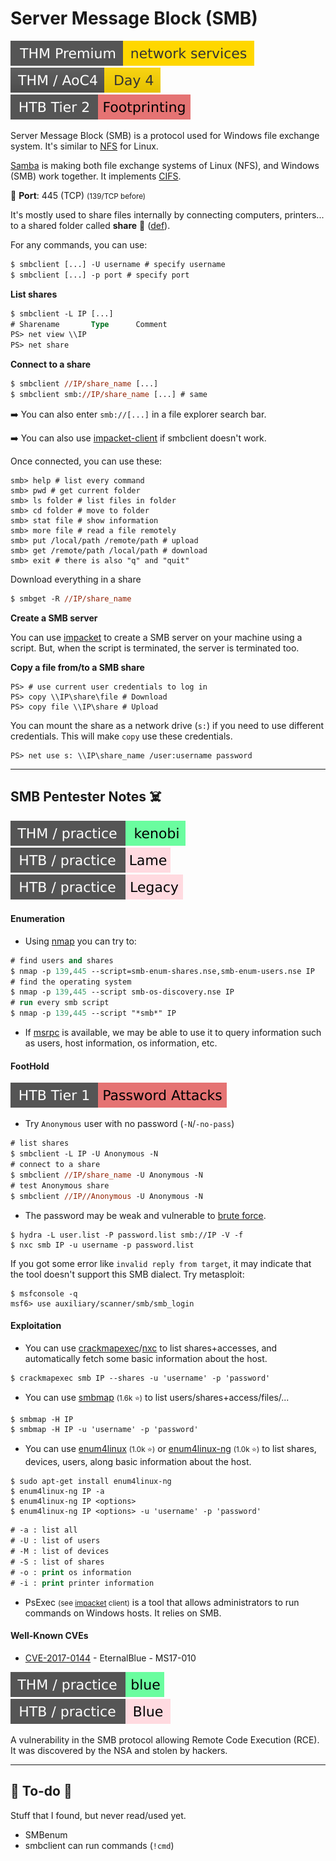 # Server Message Block (SMB)

[![networkservices](../../../cybersecurity/_badges/thmp/networkservices.svg)](https://tryhackme.com/room/networkservices)
[![adventofcyber4](../../../cybersecurity/_badges/thm/adventofcyber4/day4.svg)](https://tryhackme.com/room/adventofcyber4)
[![footprinting](../../../cybersecurity/_badges/htb/footprinting.svg)](https://academy.hackthebox.com/course/preview/footprinting)

<div class="row row-cols-lg-2"><div>

Server Message Block (SMB) is a protocol used for Windows file exchange system. It's similar to [NFS](/operating-systems/networking/protocols/nfs.md) for Linux.

[Samba](https://www.samba.org/) is making both file exchange systems of Linux (NFS), and Windows (SMB) work together. It implements [CIFS](/operating-systems/networking/protocols/cifs.md).

🐊️ **Port**: 445 (TCP) <small>(139/TCP before)</small>

It's mostly used to share files internally by connecting computers, printers... to a shared folder called **share** 📂 ([def](/operating-systems/windows/_knowledge/index.md#shared-folders)).

For any commands, you can use:

```ps
$ smbclient [...] -U username # specify username
$ smbclient [...] -p port # specify port
```

**List shares**

```ps
$ smbclient -L IP [...]
# Sharename       Type      Comment
PS> net view \\IP
PS> net share
```

**Connect to a share**

```ps
$ smbclient //IP/share_name [...]
$ smbclient smb://IP/share_name [...] # same
```

➡️ You can also enter `smb://[...]` in a file explorer search bar.

➡️ You can also use [impacket-client](tools/impacket.md#smb-client) if smbclient doesn't work.
</div><div>


Once connected, you can use these:

```shell!
smb> help # list every command
smb> pwd # get current folder
smb> ls folder # list files in folder
smb> cd folder # move to folder
smb> stat file # show information
smb> more file # read a file remotely
smb> put /local/path /remote/path # upload
smb> get /remote/path /local/path # download
smb> exit # there is also "q" and "quit"
```

Download everything in a share

```ps
$ smbget -R //IP/share_name
```

**Create a SMB server**

You can use [impacket](tools/impacket.md) to create a SMB server on your machine using a script. But, when the script is terminated, the server is terminated too.

**Copy a file from/to a SMB share**

```shell!
PS> # use current user credentials to log in
PS> copy \\IP\share\file # Download
PS> copy file \\IP\share # Upload
```

You can mount the share as a network drive (`s:`) if you need to use different credentials. This will make `copy` use these credentials.

```shell!
PS> net use s: \\IP\share_name /user:username password
```
</div></div>

<hr class="sep-both">

## SMB Pentester Notes ☠️

[![kenobi](../../../cybersecurity/_badges/thm-p/kenobi.svg)](https://tryhackme.com/room/kenobi)
[![lame](../../../cybersecurity/_badges/htb-p/lame.svg)](https://app.hackthebox.com/machines/Lame)
[![legacy](../../../cybersecurity/_badges/htb-p/legacy.svg)](https://app.hackthebox.com/machines/Legacy)

<div class="row row-cols-lg-2"><div>

#### Enumeration

* Using [nmap](/cybersecurity/red-team/tools/scanners/ports/nmap.md) you can try to:

```ps
# find users and shares
$ nmap -p 139,445 --script=smb-enum-shares.nse,smb-enum-users.nse IP
# find the operating system
$ nmap -p 139,445 --script smb-os-discovery.nse IP
# run every smb script
$ nmap -p 139,445 --script "*smb*" IP
```

* If [msrpc](rpc.md) is available, we may be able to use it to query information such as users, host information, os information, etc.

#### FootHold

[![password_attacks](../../../cybersecurity/_badges/htb/password_attacks.svg)](https://academy.hackthebox.com/course/preview/password-attacks)

* Try `Anonymous` user with no password (`-N`/`-no-pass`)

```ps
# list shares
$ smbclient -L IP -U Anonymous -N
# connect to a share
$ smbclient //IP/share_name -U Anonymous -N
# test Anonymous share
$ smbclient //IP//Anonymous -U Anonymous -N
```

* The password may be weak and vulnerable to [brute force](/cybersecurity/red-team/s2.discovery/techniques/network/auth.md).

```shell!
$ hydra -L user.list -P password.list smb://IP -V -f
$ nxc smb IP -u username -p password.list
```

If you got some error like `invalid reply from target`, it may indicate that the tool doesn't support this SMB dialect. Try metasploit:

```shell!
$ msfconsole -q
msf6> use auxiliary/scanner/smb/smb_login
```
</div><div>

#### Exploitation

* You can use [crackmapexec](/cybersecurity/red-team/tools/cracking/auth/cme.md)/[nxc](/cybersecurity/red-team/tools/cracking/auth/nxc.md) to list shares+accesses, and automatically fetch some basic information about the host.

```ps
$ crackmapexec smb IP --shares -u 'username' -p 'password'
```

* You can use [smbmap](https://github.com/ShawnDEvans/smbmap) <small>(1.6k ⭐)</small> to list users/shares+access/files/...

```ps
$ smbmap -H IP
$ smbmap -H IP -u 'username' -p 'password'
```

* You can use [enum4linux](https://github.com/CiscoCXSecurity/enum4linux) <small>(1.0k ⭐)</small> or [enum4linux-ng](https://github.com/cddmp/enum4linux-ng) <small>(1.0k ⭐)</small> to list shares, devices, users, along basic information about the host.

```shell!
$ sudo apt-get install enum4linux-ng
$ enum4linux-ng IP -a
$ enum4linux-ng IP <options>
$ enum4linux-ng IP <options> -u 'username' -p 'password'
```
```ps
# -a : list all
# -U : list of users
# -M : list of devices
# -S : list of shares
# -o : print os information
# -i : print printer information
```

* PsExec <small>(see [impacket](tools/impacket.md#psexec) client)</small> is a tool that allows administrators to run commands on Windows hosts. It relies on SMB.

#### Well-Known CVEs

* [CVE-2017-0144](https://attackerkb.com/topics/xI1y9OoEgq/cve-2017-0144-ms17-010) - EternalBlue - MS17-010

[![blue](../../../cybersecurity/_badges/thm-p/blue.svg)](https://tryhackme.com/room/blue)
[![blue](../../../cybersecurity/_badges/htb-p/blue.svg)](https://app.hackthebox.com/machines/Blue)

A vulnerability in the SMB protocol allowing Remote Code Execution (RCE). It was discovered by the NSA and stolen by hackers.
</div></div>

<hr class="sep-both">

## 👻 To-do 👻

Stuff that I found, but never read/used yet.

<div class="row row-cols-lg-2"><div>

* SMBenum
* smbclient can run commands (`!cmd`)
</div><div>
</div></div>